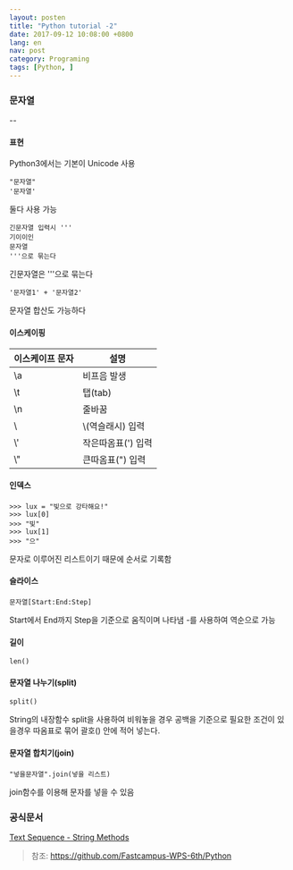```yaml
---
layout: posten
title: "Python tutorial -2"
date: 2017-09-12 10:08:00 +0800
lang: en
nav: post
category: Programing
tags: [Python, ]
---
```


### 문자열
--

#### 표현
Python3에서는 기본이 Unicode 사용


```
"문자열"
'문자열'
```

둘다 사용 가능


```
긴문자열 입력시 '''
기이이인
문자열
'''으로 묶는다
```

긴문자열은 '''으로 묶는다

```
'문자열1' + '문자열2'
```
문자열 합산도 가능하다

#### 이스케이핑
이스케이프 문자|설명
---|---
\a	| 비프음 발생
\t	| 탭(tab)
\n	| 줄바꿈
\\	| \\(역슬래시) 입력
\\'	| 작은따옴표(') 입력
\\"	| 큰따옴표(") 입력

#### 인덱스
```
>>> lux = "빛으로 강타해요!"
>>> lux[0]
>>> "빛"
>>> lux[1]
>>> "으"
```
문자로 이루어진 리스트이기 때문에 순서로 기록함
#### 슬라이스
```
문자열[Start:End:Step]
```
Start에서 End까지 Step을 기준으로 움직이며 나타냄
-를 사용하여 역순으로 가능
#### 길이
```
len()
```
#### 문자열 나누기(split)
```
split()
```
String의 내장함수 split을 사용하여 비워놓을 경우 공백을 기준으로 필요한 조건이 있을경우 따옴표로 묶어 괄호() 안에 적어 넣는다.
#### 문자열 합치기(join)

```
"넣을문자열".join(넣을 리스트)
```
join함수를 이용해 문자를 넣을 수 있음

### 공식문서
[Text Sequence - String Methods](https://docs.python.org/3/library/stdtypes.html#string-methods)


> 참조: https://github.com/Fastcampus-WPS-6th/Python

